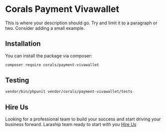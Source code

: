 # Corals Payment Vivawallet

This is where your description should go. Try and limit it to a paragraph or two. Consider adding a small example.

## Installation

You can install the package via composer:

```bash
composer require corals/payment-vivawallet
```

## Testing

```bash
vendor/bin/phpunit vendor/corals/payment-vivawallet/tests 
```
## Hire Us
Looking for a professional team to build your success and start driving your business forward.
Laraship team ready to start with you [Hire Us](https://www.laraship.com/contact)
